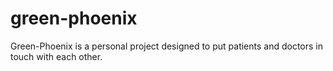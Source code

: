 # green-phoenix

Green-Phoenix is a personal project designed to put patients and doctors in touch with each other. 
